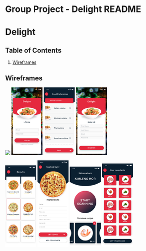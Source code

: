 Group Project - Delight README
===
# Delight

## Table of Contents
1. [Wireframes](#Wireframes)

## Wireframes
<img src="/images/HOME.png" width=100> <img src="/images/LOGIN.png" width=100> <img src="/images/FOOD PREFERENCES.png" width=100> <img src="/images/SIGNUP.png" width=100>

<img src="/images/RESULTS.png" width=100> <img src="/images/INGREDIENTS.png" width=100>  <img src="/images/WELCOME.png" width=100> <img src="/images/YOUR INGREDIENTS.png" width=100>

